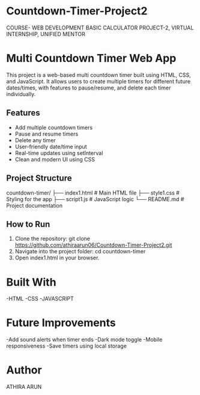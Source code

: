 # Countdown-Timer-Project2
COURSE- WEB DEVELOPMENT BASIC CALCULATOR PROJECT-2, VIRTUAL INTERNSHIP, UNIFIED MENTOR
# Multi Countdown Timer Web App

This project is a web-based multi countdown timer built using HTML, CSS, and JavaScript. It allows users to create multiple timers for different future dates/times, with features to pause/resume, and delete each timer individually.

## Features

- Add multiple countdown timers
- Pause and resume timers
- Delete any timer
- User-friendly date/time input
- Real-time updates using setInterval
- Clean and modern UI using CSS

## Project Structure
countdown-timer/
├── index1.html # Main HTML file
├── style1.css # Styling for the app
├── script1.js # JavaScript logic
└── README.md # Project documentation

## How to Run

1. Clone the repository:
   git clone https://github.com/athiraarun06/Countdown-Timer-Project2.git
2. Navigate into the project folder:
    cd countdown-timer
3. Open index1.html in your browser.

# Built With
 -HTML
 -CSS
 -JAVASCRIPT
# Future Improvements
  -Add sound alerts when timer ends
  -Dark mode toggle
  -Mobile responsiveness
  -Save timers using local storage

# Author
ATHIRA ARUN

